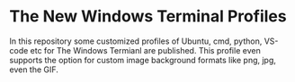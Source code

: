 # The New Windows Terminal Profiles
In this repository some customized profiles of Ubuntu, cmd, python, VS-code etc for The Windows Termianl are published. This profile even supports the option for custom image background formats like png, jpg, even the GIF.
